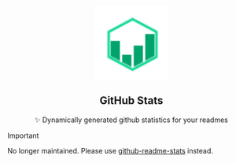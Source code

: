<p align="center">
 <img width="150px" src="./.github/logo.svg" align="center" alt="GitHub Stats" />

 <h2 align="center">GitHub Stats</h2>
 <p align="center">✨ Dynamically generated github statistics for your readmes</p>
</p>

> [!IMPORTANT]  
> No longer maintained. Please use [github-readme-stats](github.com/anuraghazra/github-readme-stats) instead.

</p>
